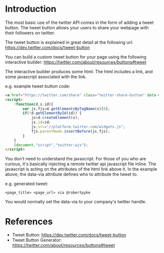 Introduction
============

The most basic use of the twitter API comes in the form of adding a tweet button.
The tweet button allows your users to share your webpage with their followers
on twitter.

The tweet button is explained in great detail at
the following url: https://dev.twitter.com/docs/tweet-button

You can build a custom tweet button for your page using the
following interactive builder: https://twitter.com/about/resources/buttons#tweet

The interactive builder produces some html. The html includes a link, and some
javascript associated with the link.

e.g. example tweet button code:

```html
<a href="https://twitter.com/share" class="twitter-share-button" data-via="robertpyke">Tweet</a>
<script>
    !function(d,s,id){
        var js,fjs=d.getElementsByTagName(s)[0];
        if(!d.getElementById(id)) {
            js=d.createElement(s);
            js.id=id;
            js.src="//platform.twitter.com/widgets.js";
            fjs.parentNode.insertBefore(js,fjs);
        }
    }
    (document,"script","twitter-wjs");
</script>
```

You don't need to understand the javascript.
For those of you who are curious, it's basically injecting 
a remote twitter api javascript file inline.
The javascript is acting on the attributes of the html link above it.
In the example above, the data-via attribute defines who to attribute the
tweet to.

e.g. generated tweet:

```
<page_title> <page_url> via @robertpyke
```

You would normally set the data-via to your company's twitter handle.

References
==========

* Tweet Button: https://dev.twitter.com/docs/tweet-button
* Tweet Button Generator: https://twitter.com/about/resources/buttons#tweet
